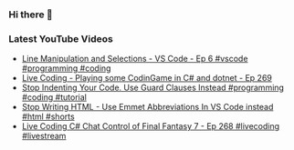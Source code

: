 ### Hi there 👋


<!--
**benrick/benrick** is a ✨ _special_ ✨ repository because its `README.md` (this file) appears on your GitHub profile.

Here are some ideas to get you started:

- 🔭 I’m currently working on ...
- 🌱 I’m currently learning ...
- 👯 I’m looking to collaborate on ...
- 🤔 I’m looking for help with ...
- 💬 Ask me about ...
- 📫 How to reach me: ...
- 😄 Pronouns: he/him
- ⚡ Fun fact: ...
-->

### Latest YouTube Videos
<!-- BLOG-POST-LIST:START -->
- [Line Manipulation and Selections - VS Code - Ep 6 #vscode #programming #coding](https://www.youtube.com/watch?v=8351VwdTPQ8)
- [Live Coding - Playing some CodinGame in C# and dotnet - Ep 269](https://www.youtube.com/watch?v=GOCpPJ3q2Q4)
- [Stop Indenting Your Code. Use Guard Clauses Instead #programming #coding #tutorial](https://www.youtube.com/watch?v=9OI6zaUGOKw)
- [Stop Writing HTML - Use Emmet Abbreviations In VS Code instead #html #shorts](https://www.youtube.com/watch?v=VzEkqPLeFZA)
- [Live Coding C# Chat Control of Final Fantasy 7 - Ep 268 #livecoding #livestream](https://www.youtube.com/watch?v=7h4QVQbqp3g)
<!-- BLOG-POST-LIST:END -->

